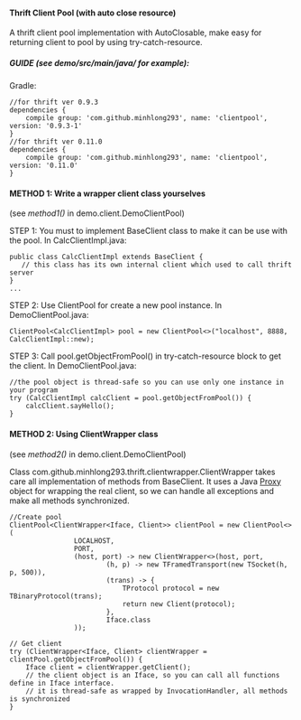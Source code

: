 #### Thrift Client Pool (with auto close resource)

A thrift client pool implementation with AutoClosable, make easy for returning client to pool by using try-catch-resource.
 

##### GUIDE (see demo/src/main/java/ for example):
Gradle:
```
//for thrift ver 0.9.3
dependencies {
    compile group: 'com.github.minhlong293', name: 'clientpool', version: '0.9.3-1'
}
//for thrift ver 0.11.0
dependencies {
    compile group: 'com.github.minhlong293', name: 'clientpool', version: '0.11.0'
}
```
#### METHOD 1: Write a wrapper client class yourselves
(see _method1()_ in demo.client.DemoClientPool)

STEP 1: You must to implement BaseClient class to make it can be use with the pool.
In CalcClientImpl.java:
```
public class CalcClientImpl extends BaseClient {
   // this class has its own internal client which used to call thrift server  
}
...
```
STEP 2: Use ClientPool<T> for create a new pool instance.
In DemoClientPool.java:
```
ClientPool<CalcClientImpl> pool = new ClientPool<>("localhost", 8888, CalcClientImpl::new);
```
STEP 3: Call pool.getObjectFromPool() in try-catch-resource block to get the client.
In DemoClientPool.java:
```
//the pool object is thread-safe so you can use only one instance in your program  
try (CalcClientImpl calcClient = pool.getObjectFromPool()) {
    calcClient.sayHello();
}
```

#### METHOD 2: Using ClientWrapper class
(see _method2()_ in demo.client.DemoClientPool)

Class com.github.minhlong293.thrift.clientwrapper.ClientWrapper takes care all implementation of methods from BaseClient. It uses a Java 
[Proxy](https://docs.oracle.com/javase/8/docs/api/java/lang/reflect/Proxy.html) object for wrapping the real client, so we can handle all exceptions and
 make all methods synchronized.
 
```
//Create pool
ClientPool<ClientWrapper<Iface, Client>> clientPool = new ClientPool<>(
                LOCALHOST,
                PORT,
                (host, port) -> new ClientWrapper<>(host, port,
                        (h, p) -> new TFramedTransport(new TSocket(h, p, 500)),
                        (trans) -> {
                            TProtocol protocol = new TBinaryProtocol(trans);
                            return new Client(protocol);
                        },
                        Iface.class
                ));
                
// Get client
try (ClientWrapper<Iface, Client> clientWrapper = clientPool.getObjectFromPool()) {
    Iface client = clientWrapper.getClient();
    // the client object is an Iface, so you can call all functions define in Iface interface.
    // it is thread-safe as wrapped by InvocationHandler, all methods is synchronized
}  
```